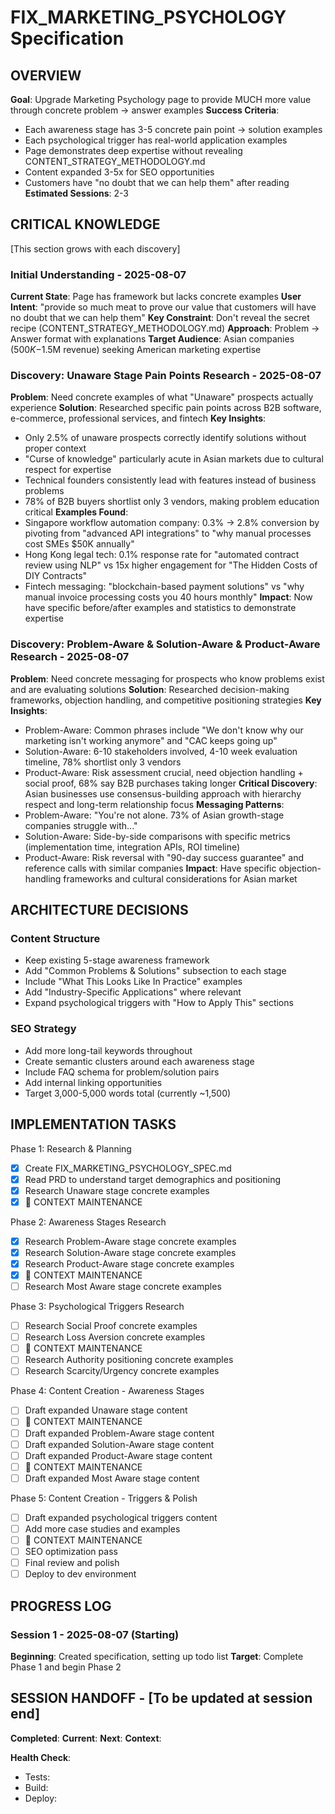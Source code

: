 # FIX_MARKETING_PSYCHOLOGY Specification

## OVERVIEW
**Goal**: Upgrade Marketing Psychology page to provide MUCH more value through concrete problem → answer examples
**Success Criteria**: 
- Each awareness stage has 3-5 concrete pain point → solution examples
- Each psychological trigger has real-world application examples  
- Page demonstrates deep expertise without revealing CONTENT_STRATEGY_METHODOLOGY.md
- Content expanded 3-5x for SEO opportunities
- Customers have "no doubt that we can help them" after reading
**Estimated Sessions**: 2-3

## CRITICAL KNOWLEDGE
[This section grows with each discovery]

### Initial Understanding - 2025-08-07
**Current State**: Page has framework but lacks concrete examples
**User Intent**: "provide so much meat to prove our value that customers will have no doubt that we can help them"
**Key Constraint**: Don't reveal the secret recipe (CONTENT_STRATEGY_METHODOLOGY.md)
**Approach**: Problem → Answer format with explanations
**Target Audience**: Asian companies ($500K-$1.5M revenue) seeking American marketing expertise

### Discovery: Unaware Stage Pain Points Research - 2025-08-07
**Problem**: Need concrete examples of what "Unaware" prospects actually experience
**Solution**: Researched specific pain points across B2B software, e-commerce, professional services, and fintech
**Key Insights**: 
- Only 2.5% of unaware prospects correctly identify solutions without proper context
- "Curse of knowledge" particularly acute in Asian markets due to cultural respect for expertise
- Technical founders consistently lead with features instead of business problems
- 78% of B2B buyers shortlist only 3 vendors, making problem education critical
**Examples Found**:
- Singapore workflow automation company: 0.3% → 2.8% conversion by pivoting from "advanced API integrations" to "why manual processes cost SMEs $50K annually"
- Hong Kong legal tech: 0.1% response rate for "automated contract review using NLP" vs 15x higher engagement for "The Hidden Costs of DIY Contracts"
- Fintech messaging: "blockchain-based payment solutions" vs "why manual invoice processing costs you 40 hours monthly"
**Impact**: Now have specific before/after examples and statistics to demonstrate expertise

### Discovery: Problem-Aware & Solution-Aware & Product-Aware Research - 2025-08-07
**Problem**: Need concrete messaging for prospects who know problems exist and are evaluating solutions
**Solution**: Researched decision-making frameworks, objection handling, and competitive positioning strategies
**Key Insights**:
- Problem-Aware: Common phrases include "We don't know why our marketing isn't working anymore" and "CAC keeps going up"
- Solution-Aware: 6-10 stakeholders involved, 4-10 week evaluation timeline, 78% shortlist only 3 vendors
- Product-Aware: Risk assessment crucial, need objection handling + social proof, 68% say B2B purchases taking longer
**Critical Discovery**: Asian businesses use consensus-building approach with hierarchy respect and long-term relationship focus
**Messaging Patterns**:
- Problem-Aware: "You're not alone. 73% of Asian growth-stage companies struggle with..."
- Solution-Aware: Side-by-side comparisons with specific metrics (implementation time, integration APIs, ROI timeline)  
- Product-Aware: Risk reversal with "90-day success guarantee" and reference calls with similar companies
**Impact**: Have specific objection-handling frameworks and cultural considerations for Asian market

## ARCHITECTURE DECISIONS

### Content Structure
- Keep existing 5-stage awareness framework
- Add "Common Problems & Solutions" subsection to each stage
- Include "What This Looks Like In Practice" examples
- Add "Industry-Specific Applications" where relevant
- Expand psychological triggers with "How to Apply This" sections

### SEO Strategy
- Add more long-tail keywords throughout
- Create semantic clusters around each awareness stage
- Include FAQ schema for problem/solution pairs
- Add internal linking opportunities
- Target 3,000-5,000 words total (currently ~1,500)

## IMPLEMENTATION TASKS

Phase 1: Research & Planning
- [x] Create FIX_MARKETING_PSYCHOLOGY_SPEC.md
- [x] Read PRD to understand target demographics and positioning
- [x] Research Unaware stage concrete examples
- [x] 🧠 CONTEXT MAINTENANCE

Phase 2: Awareness Stages Research
- [x] Research Problem-Aware stage concrete examples  
- [x] Research Solution-Aware stage concrete examples
- [x] Research Product-Aware stage concrete examples
- [x] 🧠 CONTEXT MAINTENANCE
- [ ] Research Most Aware stage concrete examples

Phase 3: Psychological Triggers Research
- [ ] Research Social Proof concrete examples
- [ ] Research Loss Aversion concrete examples
- [ ] 🧠 CONTEXT MAINTENANCE
- [ ] Research Authority positioning concrete examples
- [ ] Research Scarcity/Urgency concrete examples

Phase 4: Content Creation - Awareness Stages
- [ ] Draft expanded Unaware stage content
- [ ] 🧠 CONTEXT MAINTENANCE
- [ ] Draft expanded Problem-Aware stage content
- [ ] Draft expanded Solution-Aware stage content
- [ ] Draft expanded Product-Aware stage content
- [ ] 🧠 CONTEXT MAINTENANCE
- [ ] Draft expanded Most Aware stage content

Phase 5: Content Creation - Triggers & Polish
- [ ] Draft expanded psychological triggers content
- [ ] Add more case studies and examples
- [ ] 🧠 CONTEXT MAINTENANCE
- [ ] SEO optimization pass
- [ ] Final review and polish
- [ ] Deploy to dev environment

## PROGRESS LOG

### Session 1 - 2025-08-07 (Starting)
**Beginning**: Created specification, setting up todo list
**Target**: Complete Phase 1 and begin Phase 2

## SESSION HANDOFF - [To be updated at session end]

**Completed**: 
**Current**: 
**Next**: 
**Context**: 

**Health Check**:
- Tests: 
- Build: 
- Deploy: